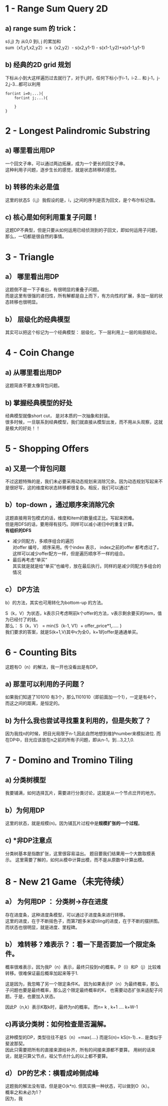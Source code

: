 # 1 - Range Sum Query 2D
## a) range sum 的 trick： 
s(i,j) 为 从0,0 到i, j 的累加和  
sum（x1,y1,x2,y2）= s（x2,y2）- s(x2,y1-1) - s(x1-1,y2)+s(x1-1,y1-1)  
## b) 经典的2D grid 规划  
下标从小到大这样遍历过去就行了，对于i,j时，任何下标小于i-1，i-2... 和 j-1，j-2,j-3...都可以利用
```
for(int i=0;...){
    for(int j;...){

    }
}
```

# 2 - Longest Palindromic Substring
## a) 哪里看出用DP
一个回文子串，可以通过两边拓展，成为一个更长的回文子串。  
这种利用子问题，逐步生长的感觉，就是状态转移的感觉。  
## b) 转移的未必是值  
这里的状态S（i,j）我假设的是，i，j之间的序列是否为回文，是个布尔标记值。  
## c) **核心是如何利用重复子问题！**
这题DP不典型，但是只要从如何运用已经侦测到的子回文，即如何运用子问题，那么，一切都是很自然的事情。  

# 3 - Triangle 
## a） 哪里看出用DP
这题倒不是一下子看出，有很明显的重叠子问题。  
而是这里有很强的递归性，所有解都是自上而下，有方向性的扩展，多加一层的状态转移也很明显。  
## b） 层级化的经典模型  
其实可以把这个标记为一个经典模型： 层级化，下一层利用上一层的局部结论。

# 4 - Coin Change
## a) 从哪里看出用DP
这题简直不要太像背包问题。  

## b) 掌握经典模型的好处  
经典模型就像short cut， 是对本质的一次抽象和封装。  
很多时候，一旦联系到经典模型，我们就直接从模型出发，而不用从头观察，这就是极大的好处！！

# 5 - Shopping Offers
## a) 又是一个背包问题  
不过这题特殊的是，我们未必要采用动态规划来消除冗余。因为动态规划写起来不是很好写，这的维度和状态转移都很复杂。相反，我们可以通过“
## b）top-down ，通过顺序来消除冗余 
这题直接用背包模式的话，维度和item的数量成正比。写起来困难。  
但是用DFS的话，要用得有技巧。同样可以减小递归中的重复计算。  
**有组织的DFS**  
 - 减少同配方，多顺序组合的遍历  
对offer 编号， 顺序采用。传个index 表示， index之前的offer 都考虑过了。  这样可以减少offer配方一样，但是遍历顺序不一样的组合。  
 - 最后再考虑“单买”   
 其实就是就是给“单买”也编号，放在最后执行。同样的是减少同配方多组合的情况
 
 ## c） DP方法
 b）的方法，其实也可用转化为bottom-up 的方法。 

 S（k，V）为状态，k表示只考虑啊前k个offer的方法，v表示剩余要买的item，值为已经付了的钱。  
 那么： S（k，V） = min{S（k-1, V1）+ offer_price*1,..... }  
 我们要求的答案，就是S(k+1,V)其中v为全0，k+1的offer是通通单买。  
 
 # 6 - Counting Bits
 
 这题有O（n）的解法，我一开也没看出是有DP。  
 ## a) 那里可以利用的子问题？  
 如果我们知道了101010 有3个，那么1101010（即前面加一个1），一定是有4个，而这之间的距离，是恒定的。   
 ## b) 为什么我也尝试寻找重复利用的，但是失败了？  
 因为我找n的时候，把目光局限于n-1,因此自然地想到维护number来模拟进位. 而在DP中，目光应该放在n之前的所有子问题，即从n-1，到...3,2,1,0.
    
# 7 - Domino and Tromino Tiling
## a) 分类树模型
我要铺满，如何选择瓦片，需要进行分类讨论，这就是从一个节点岔开的地方。
## b）为何用DP  
这里的状态，就是规模(n)。因为铺瓦片过程中是**规模扩张的一个过程**。
## c) *非DP注意点  
分类树基本是指数扩张，这里很容易溢出。 题目要我们结果用一个大数取模表示。 这里需要了解的，如何从模中计算出模，而不是从原数中计算出模。

# 8 - New 21 Game（未完待续）
## a） 为何用DP ： 分类树->存在进度 
存在进度条，这种进度条模型，可以通过子进度条来进行转移。  
这里的进度，在于不断摇色子，而第7题多米诺tiling的进度，在于不断的摆拼图。而状态也很明显，就是进度、里程碑。

## b） 难转移？难表示？：看一下是否要加一个限定条件。
概率很难表示，因为我P（n）表示，最终只投到n的概率。P（i）和P（j）比较难转移。很难保证最后概率加起来等于1.  
  
  这是因为，我忽略了另一个限定条件K。 因为如果表示P（n）为最终概率，那么子问题也要是最终概率，那么这个限定最终概率的K， 也需要动态扩张来适配子问题。于是，也要加入状态。  

因此P（n,k）表示K取k时，最终为n的概率。 而n= k , k+1 .... k+W-1 

## c)再谈分类树：如何检查是否漏解。  
这种模型的DP，类型往往不是S（n）=max{....} 而是S(n)= kS(n-1)..+.. 是类似于斐波那契。   
因此只需要把所有的直接来源给补齐，所有的间接来源都不要算。 用树的话来说，就是只算父节点，祖父节点什么的以上都不要算。

## d） DP的艺术：横看成岭侧成峰  
这题我的解法没有错，但是是O(k*n). 但其实换一种状态，可以做到O（k）。   
概率之和未必为1？  
因为，我